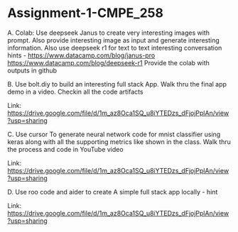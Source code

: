 # Assignment-1-CMPE_258

A. Colab: Use deepseek Janus to create very interesting images with prompt. Also provide interesting image as input and generate interesting information. Also use deepseek r1 for text to text interesting conversation  hints - https://www.datacamp.com/blog/janus-pro  https://www.datacamp.com/blog/deepseek-r1
Provide the colab with outputs in github 

B. Use bolt.diy to build an interesting full stack App. Walk thru the final app demo in a video. Checkin all the code artifacts 

Link: https://drive.google.com/file/d/1m_az8Oca1SQ_u8iYTEDzs_dFjojPplAn/view?usp=sharing

C. Use cursor To generate neural network code for mnist classifier using keras  along with all the supporting metrics like shown in the class. Walk thru the process and code in YouTube video

Link: https://drive.google.com/file/d/1m_az8Oca1SQ_u8iYTEDzs_dFjojPplAn/view?usp=sharing

D. Use roo code and aider to create A simple full stack app locally - hint 

Link: https://drive.google.com/file/d/1m_az8Oca1SQ_u8iYTEDzs_dFjojPplAn/view?usp=sharing
